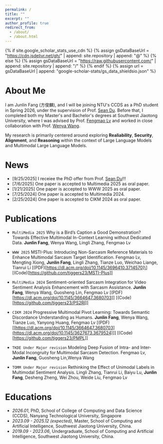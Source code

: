 ```yaml
---
permalink: /
title: ""
excerpt: ""
author_profile: true
redirect_from: 
  - /about/
  - /about.html
---
```

{% if site.google_scholar_stats_use_cdn %}
{% assign gsDataBaseUrl = "https://cdn.jsdelivr.net/gh/" | append: site.repository | append: "@" %}
{% else %}
{% assign gsDataBaseUrl = "https://raw.githubusercontent.com/" | append: site.repository | append: "/" %}
{% endif %}
{% assign url = gsDataBaseUrl | append: "google-scholar-stats/gs_data_shieldsio.json" %}
<span class='anchor' id='about-me'></span>

# About Me

I am Junlin Fang (方俊麟), and I will be joining NTU's CCDS as a PhD student in Spring 2026, under the supervision of Prof. [Sean Du](https://d12306.github.io/index.html). Before that, I completed both my Master's and Bachelor's degrees at Southwest Jiaotong University, where I was advised by Prof. [Fengmao Lv](https://fengmaolv.github.io/online-cv/) and worked in close collaboration with Prof. [Wenya Wang](https://personal.ntu.edu.sg/wangwy/).

My research is primarily centered around exploring **Realiability**, **Security**, **Alignment**, and **Reasoning** within the context of Large Language Models and Multimodal Large Language Models.

# News

-  [9/25/2025] I receiee the PhD offer from Prof. [Sean Du](https://d12306.github.io/index.html)!!!
-  [7/6/2025] One paper is accepted to Multimedia 2025 as oral paper.
-  [1/21/2025] One paper is accepted to WWW 2025 as oral paper.
-  [7/25/2024] One paper is accepted to Multimedia 2024.
-  [2/25/2024] One paper is accepted to CIKM 2024 as oral paper.

# Publications

-  ``MultiMedia 2025`` Why is a Bird’s Caption a Good Demonstration? Towards Effective Multimodal In-Context Learning without Dedicated Data. **Junlin Fang**, Wenya Wang, Lingli Zhang, Fengmao Lv

- ``WWW 2025`` MSTI-Plus: Introducing Non-Sarcasm Reference Materials to Enhance Multimodal Sarcasm Target Identification. Fengmao Lv, Mengting Xiong, **Junlin Fang**, Lingli Zhang, Tianze Luo, Weichao Liange, Tianrui Li \[(PDF)[https://dl.acm.org/doi/10.1145/3696410.3714570]\] [(Code)[https://github.com/tiggers23/MSTI-Plus]]

- ``MultiMedia 2024`` Sentiment-oriented Sarcasm Integration for Video Sentiment Analysis Enhancement with Sarcasm Assistance. **Junlin Fang**, Wenya Wang, Guosheng Lin, Fengmao Lv [(PDF)[https://dl.acm.org/doi/10.1145/3664647.3680703]] [(Code)[https://github.com/tiggers23/PS2RI]]

- ``CIKM 2024`` Progressive Multimodal Pivot Learning: Towards Semantic Discordance Understanding as Humans. **Junlin Fang**, Wenya Wang, Tianze Luo, Yanyong Huang, Fengmao Lv [(PDF)[[https://dl.acm.org/doi/10.1145/3664647.3680703](https://dl.acm.org/doi/10.1145/3627673.3679524)]] [(Code)[https://github.com/tiggers23/PMPL]]

- ``TKDE Under Major revision`` Modeling Deep Fusion of Intra- and Inter-Modal Incongruity for Multimodal Sarcasm Detection. Fengmao Lv, **Junlin Fang**, Guosheng Lin,Wenya Wang

- ``TOMM Under Major revision`` Rethinking the Effect of Unimodal Labels in Multimodal Sentiment Analysis. Lingli Zhang, Tianrui Li, Baiyu Lu, **Junlin Fang**, Desheng Zheng, Wei Zhou, Weide Liu, Fengmao Lv

# Educations
- *2026.01*, PhD, School of College of Computing and Data Science (CCDS), Nanyang Technological University, Singapore
- *2023.09 - 2025.12 (expected)*, Master, School of Computing and Artificial Intelligence, Southwest Jiaotong University, China. 
- *2019.09 - 2023.06*, Undergraduate, School of Computing and Artificial Intelligence, Southwest Jiaotong University, China.
